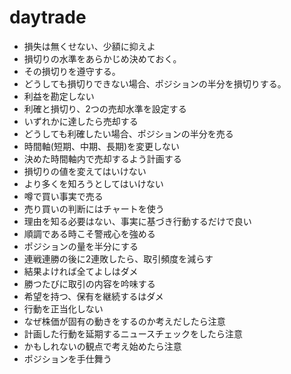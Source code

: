 # daytrade
* 損失は無くせない、少額に抑えよ
 * 損切りの水準をあらかじめ決めておく。
 * その損切りを遵守する。
 * どうしても損切りできない場合、ポジションの半分を損切りする。
* 利益を勘定しない
 * 利確と損切り、2つの売却水準を設定する
 * いずれかに達したら売却する
 * どうしても利確したい場合、ポジションの半分を売る
* 時間軸(短期、中期、長期)を変更しない
 * 決めた時間軸内で売却するよう計画する
 * 損切りの値を変えてはいけない
* より多くを知ろうとしてはいけない
 * 噂で買い事実で売る
 * 売り買いの判断にはチャートを使う
 * 理由を知る必要はない、事実に基づき行動するだけで良い
* 順調である時こそ警戒心を強める
 * ポジションの量を半分にする
 * 連戦連勝の後に2連敗したら、取引頻度を減らす
* 結果よければ全てよしはダメ
 * 勝つたびに取引の内容を吟味する
 * 希望を持つ、保有を継続するはダメ
* 行動を正当化しない
 * なぜ株価が固有の動きをするのか考えだしたら注意
 * 計画した行動を延期するニュースチェックをしたら注意
 * かもしれないの観点で考え始めたら注意
 * ポジションを手仕舞う
